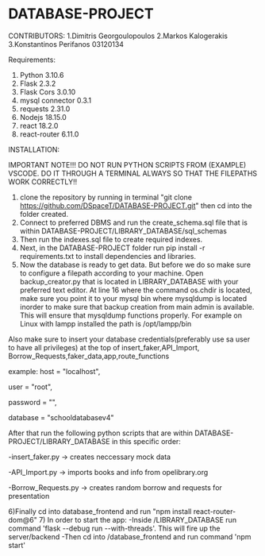 # DATABASE-PROJECT
CONTRIBUTORS:
1.Dimitris Georgoulopoulos
2.Markos Kalogerakis
3.Konstantinos Perifanos 03120134

Requirements:
1) Python 3.10.6
2) Flask 2.3.2
3) Flask Cors 3.0.10
4) mysql connector 0.3.1
5) requests 2.31.0
6) Nodejs 18.15.0
7) react 18.2.0
8) react-router 6.11.0

INSTALLATION:

IMPORTANT NOTE!!! DO NOT RUN PYTHON SCRIPTS FROM (EXAMPLE) VSCODE. DO IT THROUGH A TERMINAL ALWAYS SO THAT THE FILEPATHS WORK CORRECTLY!!

1) clone the repository by running in terminal "git clone https://github.com/DSpaceT/DATABASE-PROJECT.git" then cd into the folder created.
2) Connect to preferred DBMS and run the create_schema.sql file that is within DATABASE-PROJECT/LIBRARY_DATABASE/sql_schemas
3) Then run the indexes.sql file to create required indexes.
4) Next, in the DATABASE-PROJECT folder run pip install -r requirements.txt to install dependencies and libraries.
5) Now the database is ready to get data. But before we do so make sure to configure a filepath according to your machine.
  Open backup_creator.py that is located in LIBRARY_DATABASE with your preferred text editor. At line 16 where the command os.chdir is located, make sure you point it to your mysql bin where mysqldump is located inorder to make sure that backup creation from main admin is available. This will ensure that mysqldump functions properly. For example on Linux with lampp installed the path is /opt/lampp/bin

Also make sure to insert your database credentials(preferably use sa user to have all privileges) at the top of insert_faker,API_Import, Borrow_Requests,faker_data,app,route_functions

example:
  host = "localhost",
  
  user = "root",
  
  password = "",
  
  database = "schooldatabasev4"

After that run the following python scripts that are within DATABASE-PROJECT/LIBRARY_DATABASE in this specific order:

  -insert_faker.py -> creates neccessary mock data
  
  -API_Import.py -> imports books and info from opelibrary.org
  
  -Borrow_Requests.py -> creates random borrow and requests for presentation
  
6)Finally cd into database_frontend and run "npm install react-router-dom@6"
7) In order to start the app:
  -Inside /LIBRARY_DATABASE run command 'flask --debug run --with-threads'. This will fire up the server/backend
  -Then cd into /database_frontend and run command 'npm start'
